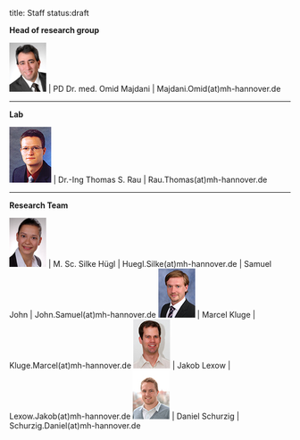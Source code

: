 title: Staff
status:draft

**Head of research group**

![Image Omid Majdani](Omid.jpg) |  PD Dr. med. Omid Majdani |  Majdani.Omid(at)mh-hannover.de

----------------------------------------------------------------------------------------
**Lab**

![Image Thomas Rau](Thomas.jpg) | Dr.-Ing Thomas S. Rau		|	Rau.Thomas(at)mh-hannover.de	

---------------------------
**Research Team**

![Image Silke Hügl ](Silke.jpg) | M. Sc. Silke Hügl			|	Huegl.Silke(at)mh-hannover.de
								| Samuel John				|	John.Samuel(at)mh-hannover.de
![Image Marcel Kluge](Marcel.jpg) | Marcel Kluge				|	Kluge.Marcel(at)mh-hannover.de
![Image Jakob Lexow](Jakob.jpg) | Jakob Lexow				|	Lexow.Jakob(at)mh-hannover.de
![Image Daniel Schurzig](Daniel.jpg) | Daniel Schurzig			|	Schurzig.Daniel(at)mh-hannover.de